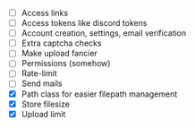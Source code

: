 - [ ] Access links
- [ ] Access tokens like discord tokens
- [ ] Account creation, settings, email verification
- [ ] Extra captcha checks
- [ ] Make upload fancier
- [ ] Permissions (somehow)
- [ ] Rate-limit
- [ ] Send mails
- [x] Path class for easier filepath management
- [x] Store filesize
- [x] Upload limit
